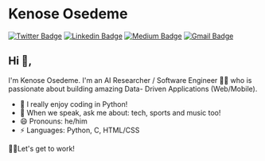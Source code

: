 # Kenose Osedeme
[![Twitter Badge](https://img.shields.io/badge/-@thekenose-1ca0f1?style=flat-square&labelColor=1ca0f1&logo=twitter&logoColor=white&link=https://twitter.com/thekenose)](https://twitter.com/thekenose_) [![Linkedin Badge](https://img.shields.io/badge/kenosedeme-blue?style=flat-square&logo=Linkedin&logoColor=white&link=https://www.linkedin.com/in/kenosedeme/)](https://www.linkedin.com/in/kenosedeme/) [![Medium Badge](https://img.shields.io/badge/-kenosedeme-03a57a?style=flat-square&labelColor=000000&logo=Medium&link=https://medium.com/@kenosedeme)](https://medium.com/@kenosedeme)
[![Gmail Badge](https://img.shields.io/badge/-kenosedeme@gmail.com-c14438?style=flat-square&logo=Gmail&logoColor=white&link=mailto:kenosedeme@gmail.com)](mailto:kenosedeme@gmail.com)

## Hi 👋, 
I'm Kenose Osedeme. I'm an AI Researcher / Software Engineer 👨‍💻 who is passionate about building amazing Data- Driven Applications (Web/Mobile).

- 🌱 I really enjoy coding in Python!
- 💬 When we speak, ask me about: tech, sports and music too!
- 😄 Pronouns: he/him
- ⚡ Languages: Python, C, HTML/CSS


🤩🤩Let's get to work!
